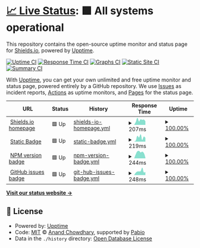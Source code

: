 # [📈 Live Status](https://badges.github.io/uptime-monitoring): <!--live status--> **🟩 All systems operational**

This repository contains the open-source uptime monitor and status page for [Shields.io](http://shields.io/), powered by [Upptime](https://github.com/upptime/upptime).

[![Uptime CI](https://github.com/badges/uptime-monitoring/workflows/Uptime%20CI/badge.svg)](https://github.com/badges/uptime-monitoring/actions?query=workflow%3A%22Uptime+CI%22)
[![Response Time CI](https://github.com/badges/uptime-monitoring/workflows/Response%20Time%20CI/badge.svg)](https://github.com/badges/uptime-monitoring/actions?query=workflow%3A%22Response+Time+CI%22)
[![Graphs CI](https://github.com/badges/uptime-monitoring/workflows/Graphs%20CI/badge.svg)](https://github.com/badges/uptime-monitoring/actions?query=workflow%3A%22Graphs+CI%22)
[![Static Site CI](https://github.com/badges/uptime-monitoring/workflows/Static%20Site%20CI/badge.svg)](https://github.com/badges/uptime-monitoring/actions?query=workflow%3A%22Static+Site+CI%22)
[![Summary CI](https://github.com/badges/uptime-monitoring/workflows/Summary%20CI/badge.svg)](https://github.com/badges/uptime-monitoring/actions?query=workflow%3A%22Summary+CI%22)

With [Upptime](https://upptime.js.org), you can get your own unlimited and free uptime monitor and status page, powered entirely by a GitHub repository. We use [Issues](https://github.com/badges/uptime-monitoring/issues) as incident reports, [Actions](https://github.com/badges/uptime-monitoring/actions) as uptime monitors, and [Pages](https://badges.github.io/uptime-monitoring) for the status page.

<!--start: status pages-->
<!-- This summary is generated by Upptime (https://github.com/upptime/upptime) -->
<!-- Do not edit this manually, your changes will be overwritten -->
<!-- prettier-ignore -->
| URL | Status | History | Response Time | Uptime |
| --- | ------ | ------- | ------------- | ------ |
| <img alt="" src="https://icons.duckduckgo.com/ip3/shields.io.ico" height="13"> [Shields.io homepage](https://shields.io/) | 🟩 Up | [shields-io-homepage.yml](https://github.com/badges/uptime-monitoring/commits/HEAD/history/shields-io-homepage.yml) | <details><summary><img alt="Response time graph" src="./graphs/shields-io-homepage/response-time-week.png" height="20"> 207ms</summary><br><a href="https://badges.github.io/uptime-monitoring/history/shields-io-homepage"><img alt="Response time 740" src="https://img.shields.io/endpoint?url=https%3A%2F%2Fraw.githubusercontent.com%2Fbadges%2Fuptime-monitoring%2FHEAD%2Fapi%2Fshields-io-homepage%2Fresponse-time.json"></a><br><a href="https://badges.github.io/uptime-monitoring/history/shields-io-homepage"><img alt="24-hour response time 70" src="https://img.shields.io/endpoint?url=https%3A%2F%2Fraw.githubusercontent.com%2Fbadges%2Fuptime-monitoring%2FHEAD%2Fapi%2Fshields-io-homepage%2Fresponse-time-day.json"></a><br><a href="https://badges.github.io/uptime-monitoring/history/shields-io-homepage"><img alt="7-day response time 207" src="https://img.shields.io/endpoint?url=https%3A%2F%2Fraw.githubusercontent.com%2Fbadges%2Fuptime-monitoring%2FHEAD%2Fapi%2Fshields-io-homepage%2Fresponse-time-week.json"></a><br><a href="https://badges.github.io/uptime-monitoring/history/shields-io-homepage"><img alt="30-day response time 175" src="https://img.shields.io/endpoint?url=https%3A%2F%2Fraw.githubusercontent.com%2Fbadges%2Fuptime-monitoring%2FHEAD%2Fapi%2Fshields-io-homepage%2Fresponse-time-month.json"></a><br><a href="https://badges.github.io/uptime-monitoring/history/shields-io-homepage"><img alt="1-year response time 740" src="https://img.shields.io/endpoint?url=https%3A%2F%2Fraw.githubusercontent.com%2Fbadges%2Fuptime-monitoring%2FHEAD%2Fapi%2Fshields-io-homepage%2Fresponse-time-year.json"></a></details> | <details><summary><a href="https://badges.github.io/uptime-monitoring/history/shields-io-homepage">100.00%</a></summary><a href="https://badges.github.io/uptime-monitoring/history/shields-io-homepage"><img alt="All-time uptime 99.95%" src="https://img.shields.io/endpoint?url=https%3A%2F%2Fraw.githubusercontent.com%2Fbadges%2Fuptime-monitoring%2FHEAD%2Fapi%2Fshields-io-homepage%2Fuptime.json"></a><br><a href="https://badges.github.io/uptime-monitoring/history/shields-io-homepage"><img alt="24-hour uptime 100.00%" src="https://img.shields.io/endpoint?url=https%3A%2F%2Fraw.githubusercontent.com%2Fbadges%2Fuptime-monitoring%2FHEAD%2Fapi%2Fshields-io-homepage%2Fuptime-day.json"></a><br><a href="https://badges.github.io/uptime-monitoring/history/shields-io-homepage"><img alt="7-day uptime 100.00%" src="https://img.shields.io/endpoint?url=https%3A%2F%2Fraw.githubusercontent.com%2Fbadges%2Fuptime-monitoring%2FHEAD%2Fapi%2Fshields-io-homepage%2Fuptime-week.json"></a><br><a href="https://badges.github.io/uptime-monitoring/history/shields-io-homepage"><img alt="30-day uptime 100.00%" src="https://img.shields.io/endpoint?url=https%3A%2F%2Fraw.githubusercontent.com%2Fbadges%2Fuptime-monitoring%2FHEAD%2Fapi%2Fshields-io-homepage%2Fuptime-month.json"></a><br><a href="https://badges.github.io/uptime-monitoring/history/shields-io-homepage"><img alt="1-year uptime 99.95%" src="https://img.shields.io/endpoint?url=https%3A%2F%2Fraw.githubusercontent.com%2Fbadges%2Fuptime-monitoring%2FHEAD%2Fapi%2Fshields-io-homepage%2Fuptime-year.json"></a></details>
| <img alt="" src="https://icons.duckduckgo.com/ip3/img.shields.io.ico" height="13"> [Static Badge](https://img.shields.io/badge/foo-bar-blue) | 🟩 Up | [static-badge.yml](https://github.com/badges/uptime-monitoring/commits/HEAD/history/static-badge.yml) | <details><summary><img alt="Response time graph" src="./graphs/static-badge/response-time-week.png" height="20"> 219ms</summary><br><a href="https://badges.github.io/uptime-monitoring/history/static-badge"><img alt="Response time 155" src="https://img.shields.io/endpoint?url=https%3A%2F%2Fraw.githubusercontent.com%2Fbadges%2Fuptime-monitoring%2FHEAD%2Fapi%2Fstatic-badge%2Fresponse-time.json"></a><br><a href="https://badges.github.io/uptime-monitoring/history/static-badge"><img alt="24-hour response time 257" src="https://img.shields.io/endpoint?url=https%3A%2F%2Fraw.githubusercontent.com%2Fbadges%2Fuptime-monitoring%2FHEAD%2Fapi%2Fstatic-badge%2Fresponse-time-day.json"></a><br><a href="https://badges.github.io/uptime-monitoring/history/static-badge"><img alt="7-day response time 219" src="https://img.shields.io/endpoint?url=https%3A%2F%2Fraw.githubusercontent.com%2Fbadges%2Fuptime-monitoring%2FHEAD%2Fapi%2Fstatic-badge%2Fresponse-time-week.json"></a><br><a href="https://badges.github.io/uptime-monitoring/history/static-badge"><img alt="30-day response time 149" src="https://img.shields.io/endpoint?url=https%3A%2F%2Fraw.githubusercontent.com%2Fbadges%2Fuptime-monitoring%2FHEAD%2Fapi%2Fstatic-badge%2Fresponse-time-month.json"></a><br><a href="https://badges.github.io/uptime-monitoring/history/static-badge"><img alt="1-year response time 155" src="https://img.shields.io/endpoint?url=https%3A%2F%2Fraw.githubusercontent.com%2Fbadges%2Fuptime-monitoring%2FHEAD%2Fapi%2Fstatic-badge%2Fresponse-time-year.json"></a></details> | <details><summary><a href="https://badges.github.io/uptime-monitoring/history/static-badge">100.00%</a></summary><a href="https://badges.github.io/uptime-monitoring/history/static-badge"><img alt="All-time uptime 100.00%" src="https://img.shields.io/endpoint?url=https%3A%2F%2Fraw.githubusercontent.com%2Fbadges%2Fuptime-monitoring%2FHEAD%2Fapi%2Fstatic-badge%2Fuptime.json"></a><br><a href="https://badges.github.io/uptime-monitoring/history/static-badge"><img alt="24-hour uptime 100.00%" src="https://img.shields.io/endpoint?url=https%3A%2F%2Fraw.githubusercontent.com%2Fbadges%2Fuptime-monitoring%2FHEAD%2Fapi%2Fstatic-badge%2Fuptime-day.json"></a><br><a href="https://badges.github.io/uptime-monitoring/history/static-badge"><img alt="7-day uptime 100.00%" src="https://img.shields.io/endpoint?url=https%3A%2F%2Fraw.githubusercontent.com%2Fbadges%2Fuptime-monitoring%2FHEAD%2Fapi%2Fstatic-badge%2Fuptime-week.json"></a><br><a href="https://badges.github.io/uptime-monitoring/history/static-badge"><img alt="30-day uptime 100.00%" src="https://img.shields.io/endpoint?url=https%3A%2F%2Fraw.githubusercontent.com%2Fbadges%2Fuptime-monitoring%2FHEAD%2Fapi%2Fstatic-badge%2Fuptime-month.json"></a><br><a href="https://badges.github.io/uptime-monitoring/history/static-badge"><img alt="1-year uptime 100.00%" src="https://img.shields.io/endpoint?url=https%3A%2F%2Fraw.githubusercontent.com%2Fbadges%2Fuptime-monitoring%2FHEAD%2Fapi%2Fstatic-badge%2Fuptime-year.json"></a></details>
| <img alt="" src="https://icons.duckduckgo.com/ip3/img.shields.io.ico" height="13"> [NPM version badge](https://img.shields.io/npm/v/badge-maker) | 🟩 Up | [npm-version-badge.yml](https://github.com/badges/uptime-monitoring/commits/HEAD/history/npm-version-badge.yml) | <details><summary><img alt="Response time graph" src="./graphs/npm-version-badge/response-time-week.png" height="20"> 244ms</summary><br><a href="https://badges.github.io/uptime-monitoring/history/npm-version-badge"><img alt="Response time 1166" src="https://img.shields.io/endpoint?url=https%3A%2F%2Fraw.githubusercontent.com%2Fbadges%2Fuptime-monitoring%2FHEAD%2Fapi%2Fnpm-version-badge%2Fresponse-time.json"></a><br><a href="https://badges.github.io/uptime-monitoring/history/npm-version-badge"><img alt="24-hour response time 189" src="https://img.shields.io/endpoint?url=https%3A%2F%2Fraw.githubusercontent.com%2Fbadges%2Fuptime-monitoring%2FHEAD%2Fapi%2Fnpm-version-badge%2Fresponse-time-day.json"></a><br><a href="https://badges.github.io/uptime-monitoring/history/npm-version-badge"><img alt="7-day response time 244" src="https://img.shields.io/endpoint?url=https%3A%2F%2Fraw.githubusercontent.com%2Fbadges%2Fuptime-monitoring%2FHEAD%2Fapi%2Fnpm-version-badge%2Fresponse-time-week.json"></a><br><a href="https://badges.github.io/uptime-monitoring/history/npm-version-badge"><img alt="30-day response time 212" src="https://img.shields.io/endpoint?url=https%3A%2F%2Fraw.githubusercontent.com%2Fbadges%2Fuptime-monitoring%2FHEAD%2Fapi%2Fnpm-version-badge%2Fresponse-time-month.json"></a><br><a href="https://badges.github.io/uptime-monitoring/history/npm-version-badge"><img alt="1-year response time 1166" src="https://img.shields.io/endpoint?url=https%3A%2F%2Fraw.githubusercontent.com%2Fbadges%2Fuptime-monitoring%2FHEAD%2Fapi%2Fnpm-version-badge%2Fresponse-time-year.json"></a></details> | <details><summary><a href="https://badges.github.io/uptime-monitoring/history/npm-version-badge">100.00%</a></summary><a href="https://badges.github.io/uptime-monitoring/history/npm-version-badge"><img alt="All-time uptime 99.90%" src="https://img.shields.io/endpoint?url=https%3A%2F%2Fraw.githubusercontent.com%2Fbadges%2Fuptime-monitoring%2FHEAD%2Fapi%2Fnpm-version-badge%2Fuptime.json"></a><br><a href="https://badges.github.io/uptime-monitoring/history/npm-version-badge"><img alt="24-hour uptime 100.00%" src="https://img.shields.io/endpoint?url=https%3A%2F%2Fraw.githubusercontent.com%2Fbadges%2Fuptime-monitoring%2FHEAD%2Fapi%2Fnpm-version-badge%2Fuptime-day.json"></a><br><a href="https://badges.github.io/uptime-monitoring/history/npm-version-badge"><img alt="7-day uptime 100.00%" src="https://img.shields.io/endpoint?url=https%3A%2F%2Fraw.githubusercontent.com%2Fbadges%2Fuptime-monitoring%2FHEAD%2Fapi%2Fnpm-version-badge%2Fuptime-week.json"></a><br><a href="https://badges.github.io/uptime-monitoring/history/npm-version-badge"><img alt="30-day uptime 100.00%" src="https://img.shields.io/endpoint?url=https%3A%2F%2Fraw.githubusercontent.com%2Fbadges%2Fuptime-monitoring%2FHEAD%2Fapi%2Fnpm-version-badge%2Fuptime-month.json"></a><br><a href="https://badges.github.io/uptime-monitoring/history/npm-version-badge"><img alt="1-year uptime 99.90%" src="https://img.shields.io/endpoint?url=https%3A%2F%2Fraw.githubusercontent.com%2Fbadges%2Fuptime-monitoring%2FHEAD%2Fapi%2Fnpm-version-badge%2Fuptime-year.json"></a></details>
| <img alt="" src="https://icons.duckduckgo.com/ip3/img.shields.io.ico" height="13"> [GitHub issues badge](https://img.shields.io/github/issues-search?query=repo%3Abadges%2Fshields) | 🟩 Up | [git-hub-issues-badge.yml](https://github.com/badges/uptime-monitoring/commits/HEAD/history/git-hub-issues-badge.yml) | <details><summary><img alt="Response time graph" src="./graphs/git-hub-issues-badge/response-time-week.png" height="20"> 248ms</summary><br><a href="https://badges.github.io/uptime-monitoring/history/git-hub-issues-badge"><img alt="Response time 921" src="https://img.shields.io/endpoint?url=https%3A%2F%2Fraw.githubusercontent.com%2Fbadges%2Fuptime-monitoring%2FHEAD%2Fapi%2Fgit-hub-issues-badge%2Fresponse-time.json"></a><br><a href="https://badges.github.io/uptime-monitoring/history/git-hub-issues-badge"><img alt="24-hour response time 147" src="https://img.shields.io/endpoint?url=https%3A%2F%2Fraw.githubusercontent.com%2Fbadges%2Fuptime-monitoring%2FHEAD%2Fapi%2Fgit-hub-issues-badge%2Fresponse-time-day.json"></a><br><a href="https://badges.github.io/uptime-monitoring/history/git-hub-issues-badge"><img alt="7-day response time 248" src="https://img.shields.io/endpoint?url=https%3A%2F%2Fraw.githubusercontent.com%2Fbadges%2Fuptime-monitoring%2FHEAD%2Fapi%2Fgit-hub-issues-badge%2Fresponse-time-week.json"></a><br><a href="https://badges.github.io/uptime-monitoring/history/git-hub-issues-badge"><img alt="30-day response time 446" src="https://img.shields.io/endpoint?url=https%3A%2F%2Fraw.githubusercontent.com%2Fbadges%2Fuptime-monitoring%2FHEAD%2Fapi%2Fgit-hub-issues-badge%2Fresponse-time-month.json"></a><br><a href="https://badges.github.io/uptime-monitoring/history/git-hub-issues-badge"><img alt="1-year response time 921" src="https://img.shields.io/endpoint?url=https%3A%2F%2Fraw.githubusercontent.com%2Fbadges%2Fuptime-monitoring%2FHEAD%2Fapi%2Fgit-hub-issues-badge%2Fresponse-time-year.json"></a></details> | <details><summary><a href="https://badges.github.io/uptime-monitoring/history/git-hub-issues-badge">100.00%</a></summary><a href="https://badges.github.io/uptime-monitoring/history/git-hub-issues-badge"><img alt="All-time uptime 99.96%" src="https://img.shields.io/endpoint?url=https%3A%2F%2Fraw.githubusercontent.com%2Fbadges%2Fuptime-monitoring%2FHEAD%2Fapi%2Fgit-hub-issues-badge%2Fuptime.json"></a><br><a href="https://badges.github.io/uptime-monitoring/history/git-hub-issues-badge"><img alt="24-hour uptime 100.00%" src="https://img.shields.io/endpoint?url=https%3A%2F%2Fraw.githubusercontent.com%2Fbadges%2Fuptime-monitoring%2FHEAD%2Fapi%2Fgit-hub-issues-badge%2Fuptime-day.json"></a><br><a href="https://badges.github.io/uptime-monitoring/history/git-hub-issues-badge"><img alt="7-day uptime 100.00%" src="https://img.shields.io/endpoint?url=https%3A%2F%2Fraw.githubusercontent.com%2Fbadges%2Fuptime-monitoring%2FHEAD%2Fapi%2Fgit-hub-issues-badge%2Fuptime-week.json"></a><br><a href="https://badges.github.io/uptime-monitoring/history/git-hub-issues-badge"><img alt="30-day uptime 99.95%" src="https://img.shields.io/endpoint?url=https%3A%2F%2Fraw.githubusercontent.com%2Fbadges%2Fuptime-monitoring%2FHEAD%2Fapi%2Fgit-hub-issues-badge%2Fuptime-month.json"></a><br><a href="https://badges.github.io/uptime-monitoring/history/git-hub-issues-badge"><img alt="1-year uptime 99.96%" src="https://img.shields.io/endpoint?url=https%3A%2F%2Fraw.githubusercontent.com%2Fbadges%2Fuptime-monitoring%2FHEAD%2Fapi%2Fgit-hub-issues-badge%2Fuptime-year.json"></a></details>

<!--end: status pages-->

[**Visit our status website →**](https://badges.github.io/uptime-monitoring)

## 📄 License

- Powered by: [Upptime](https://github.com/upptime/upptime)
- Code: [MIT](./LICENSE) © [Anand Chowdhary](https://anandchowdhary.com), supported by [Pabio](https://pabio.com)
- Data in the `./history` directory: [Open Database License](https://opendatacommons.org/licenses/odbl/1-0/)
